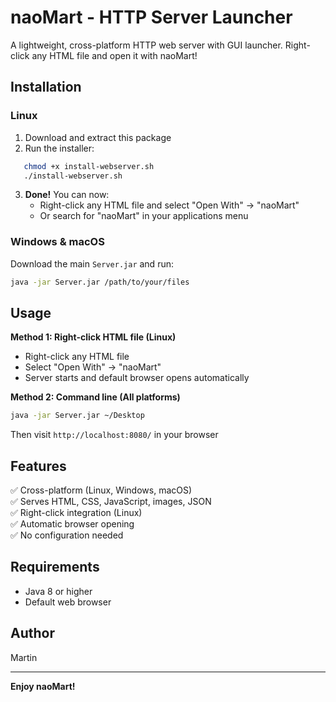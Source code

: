 # naoMart - HTTP Server Launcher

A lightweight, cross-platform HTTP web server with GUI launcher. Right-click any HTML file and open it with naoMart!

## Installation

### Linux

1. Download and extract this package
2. Run the installer:
```bash
   chmod +x install-webserver.sh
   ./install-webserver.sh
```

3. **Done!** You can now:
   - Right-click any HTML file and select "Open With" → "naoMart"
   - Or search for "naoMart" in your applications menu

### Windows & macOS

Download the main `Server.jar` and run:
```bash
java -jar Server.jar /path/to/your/files
```

## Usage

**Method 1: Right-click HTML file (Linux)**
- Right-click any HTML file
- Select "Open With" → "naoMart"
- Server starts and default browser opens automatically

**Method 2: Command line (All platforms)**
```bash
java -jar Server.jar ~/Desktop
```

Then visit `http://localhost:8080/` in your browser

## Features

✅ Cross-platform (Linux, Windows, macOS)  
✅ Serves HTML, CSS, JavaScript, images, JSON  
✅ Right-click integration (Linux)  
✅ Automatic browser opening  
✅ No configuration needed  

## Requirements

- Java 8 or higher
- Default web browser

## Author

Martin

---

**Enjoy naoMart!**

